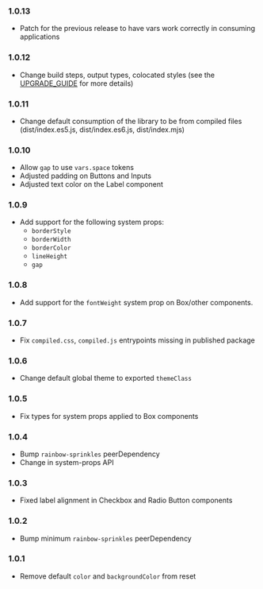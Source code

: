### 1.0.13

- Patch for the previous release to have vars work correctly in consuming
  applications

### 1.0.12

- Change build steps, output types, colocated styles (see the
  [UPGRADE_GUIDE](./UPGRADE_GUIDE.md) for more details)

### 1.0.11

- Change default consumption of the library to be from compiled files
  (dist/index.es5.js, dist/index.es6.js, dist/index.mjs)

### 1.0.10

- Allow `gap` to use `vars.space` tokens
- Adjusted padding on Buttons and Inputs
- Adjusted text color on the Label component

### 1.0.9

- Add support for the following system props:
  - `borderStyle`
  - `borderWidth`
  - `borderColor`
  - `lineHeight`
  - `gap`

### 1.0.8

- Add support for the `fontWeight` system prop on Box/other components.

### 1.0.7

- Fix `compiled.css`, `compiled.js` entrypoints missing in published package

### 1.0.6

- Change default global theme to exported `themeClass`

### 1.0.5

- Fix types for system props applied to Box components

### 1.0.4

- Bump `rainbow-sprinkles` peerDependency
- Change in system-props API

### 1.0.3

- Fixed label alignment in Checkbox and Radio Button components

### 1.0.2

- Bump minimum `rainbow-sprinkles` peerDependency

### 1.0.1

- Remove default `color` and `backgroundColor` from reset
